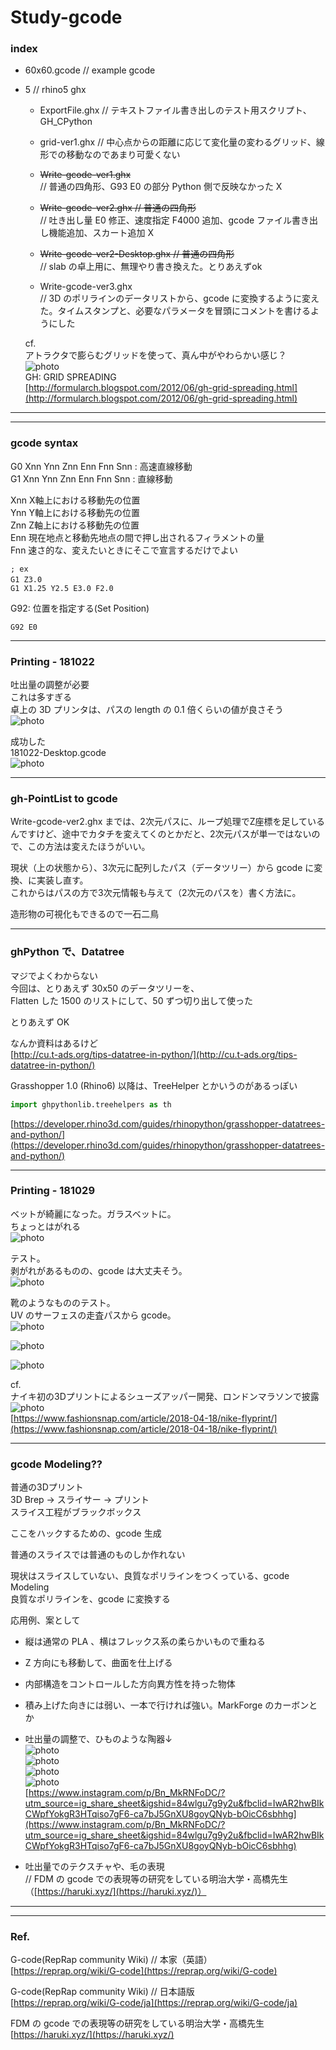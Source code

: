 # Study-gcode  

### index  

- 60x60.gcode // example gcode  

- 5 // rhino5 ghx  

  - ExportFile.ghx // テキストファイル書き出しのテスト用スクリプト、GH_CPython  

  - grid-ver1.ghx // 中心点からの距離に応じて変化量の変わるグリッド、線形での移動なのであまり可愛くない  

  - ~~Write-gcode-ver1.ghx~~  
    // 普通の四角形、G93 E0 の部分 Python 側で反映なかった X  
  - ~~Write-gcode-ver2.ghx // 普通の四角形~~  
    // 吐き出し量 E0 修正、速度指定 F4000 追加、gcode ファイル書き出し機能追加、スカート追加 X  
  - ~~Write-gcode-ver2-Desktop.ghx // 普通の四角形~~  
    // slab の卓上用に、無理やり書き換えた。とりあえずok  
  - Write-gcode-ver3.ghx  
    // 3D のポリラインのデータリストから、gcode に変換するように変えた。タイムスタンプと、必要なパラメータを冒頭にコメントを書けるようにした  



  cf.  
  アトラクタで膨らむグリッドを使って、真ん中がやわらかい感じ？  
  ![photo](grid.png)  
  GH: GRID SPREADING  
  [http://formularch.blogspot.com/2012/06/gh-grid-spreading.html](http://formularch.blogspot.com/2012/06/gh-grid-spreading.html)  



---  

---  


### gcode syntax  


G0 Xnn Ynn Znn Enn Fnn Snn : 高速直線移動  
G1 Xnn Ynn Znn Enn Fnn Snn : 直線移動  


Xnn X軸上における移動先の位置  
Ynn Y軸上における移動先の位置  
Znn Z軸上における移動先の位置  
Enn 現在地点と移動先地点の間で押し出されるフィラメントの量  
Fnn 速さ的な、変えたいときにそこで宣言するだけでよい  

```gcode
; ex
G1 Z3.0　
G1 X1.25 Y2.5 E3.0 F2.0

```





G92: 位置を指定する(Set Position)

```gcode
G92 E0
```


---  


### Printing - 181022  

吐出量の調整が必要  
これは多すぎる  
卓上の 3D プリンタは、パスの length の 0.1 倍くらいの値が良さそう  
![photo](photo/181022-01.jpg)  


成功した  
181022-Desktop.gcode  
![photo](photo/181022-02.jpg)  


---  


### gh-PointList to gcode  

Write-gcode-ver2.ghx までは、2次元パスに、ループ処理でZ座標を足しているんですけど、途中でカタチを変えてくのとかだと、2次元パスが単一ではないので、この方法は変えたほうがいい。  

現状（上の状態から）、3次元に配列したパス（データツリー）から gcode に変換、に実装し直す。  
これからはパスの方で3次元情報も与えて（2次元のパスを）書く方法に。

造形物の可視化もできるので一石二鳥  


---  


### ghPython で、Datatree  

マジでよくわからない  
今回は、とりあえず 30x50 のデータツリーを、  
Flatten した 1500 のリストにして、50 ずつ切り出して使った  

とりあえず OK  

なんか資料はあるけど  
[http://cu.t-ads.org/tips-datatree-in-python/](http://cu.t-ads.org/tips-datatree-in-python/)  

Grasshopper 1.0 (Rhino6) 以降は、TreeHelper とかいうのがあるっぽい  
```python
import ghpythonlib.treehelpers as th
```
[https://developer.rhino3d.com/guides/rhinopython/grasshopper-datatrees-and-python/](https://developer.rhino3d.com/guides/rhinopython/grasshopper-datatrees-and-python/)  


---  


### Printing - 181029  

ベットが綺麗になった。ガラスベットに。  
ちょっとはがれる  
![photo](photo/181029-01.jpg)

テスト。  
剥がれがあるものの、gcode は大丈夫そう。  
![photo](photo/181029-02.jpg)  

靴のようなもののテスト。  
UV のサーフェスの走査パスから gcode。  
![photo](photo/181029-03.jpg)  

![photo](photo/181029-04.jpg)  

![photo](photo/181029-05.jpg)  


cf.  
ナイキ初の3Dプリントによるシューズアッパー開発、ロンドンマラソンで披露  
![photo](photo/nike_flyprint.jpg)  
[https://www.fashionsnap.com/article/2018-04-18/nike-flyprint/](https://www.fashionsnap.com/article/2018-04-18/nike-flyprint/)  


---  


### gcode Modeling??


普通の3Dプリント  
3D Brep → スライサー → プリント  
スライス工程がブラックボックス  

ここをハックするための、gcode 生成  

普通のスライスでは普通のものしか作れない  

現状はスライスしていない、良質なポリラインをつくっている、gcode Modeling  
良質なポリラインを、gcode に変換する    

応用例、案として  

- 縦は通常の PLA 、横はフレックス系の柔らかいもので重ねる  

- Z 方向にも移動して、曲面を仕上げる  

- 内部構造をコントロールした方向異方性を持った物体  

- 積み上げた向きには弱い、一本で行ければ強い。MarkForge のカーボンとか  

- 吐出量の調整で、ひものような陶器↓  
![photo](photo/gcode-01.jpg)  
![photo](photo/gcode-02.jpg)  
![photo](photo/gcode-03.jpg)  
![photo](photo/gcode-04.jpg)  
[https://www.instagram.com/p/Bn_MkRNFoDC/?utm_source=ig_share_sheet&igshid=84wlgu7g9y2u&fbclid=IwAR2hwBIkCWpfYokgR3HTqiso7gF6-ca7bJ5GnXU8goyQNyb-bOicC6sbhhg](https://www.instagram.com/p/Bn_MkRNFoDC/?utm_source=ig_share_sheet&igshid=84wlgu7g9y2u&fbclid=IwAR2hwBIkCWpfYokgR3HTqiso7gF6-ca7bJ5GnXU8goyQNyb-bOicC6sbhhg)  

- 吐出量でのテクスチャや、毛の表現  
// FDM の gcode での表現等の研究をしている明治大学・高橋先生（[https://haruki.xyz/](https://haruki.xyz/)）  


---  

---


### Ref.  

G-code(RepRap community Wiki) // 本家（英語）  
[https://reprap.org/wiki/G-code](https://reprap.org/wiki/G-code)  

G-code(RepRap community Wiki) // 日本語版   
[https://reprap.org/wiki/G-code/ja](https://reprap.org/wiki/G-code/ja)  

FDM の gcode での表現等の研究をしている明治大学・高橋先生  
[https://haruki.xyz/](https://haruki.xyz/)  



